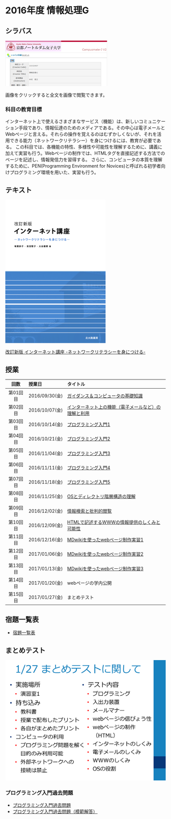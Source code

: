 # 2016年度 情報処理G

## シラバス

[![](2016infoG/syllabus-mini.png)](2016infoG/syllabus.png)

画像をクリックすると全文を画像で閲覧できます。

### 科目の教育目標

インターネット上で使えるさまざまなサービス（機能）は、新しいコミュニケーション手段であり、情報伝達のためのメディアである。その中心は電子メールとWebページと言える。それらの操作を覚えるのはむずかしくないが、それを活用できる能力（ネットワークリテラシー）を身につけるには、教育が必要である。
この科目では、各機能の特性、多様性や可能性を理解するために、講義に加えて実習も行う。Webページの制作では、HTMLタグを直接記述する方法でのページを記述し、情報発信力を習得する。
さらに、コンピュータの本質を理解するために、PEN(Programming Environment for Novices)と呼ばれる初学者向けプログラミング環境を用いた、実習も行う。

## テキスト

![](../files/InfoBook.png)

[改訂新版 インターネット講座 -ネットワークリテラシーを身につける-](http://www.tomo.gr.jp/internet/)

## 授業

| 回数 | 授業日 | タイトル |
|:-:|:--|:--|
|第01回目|2016/09/30(金)|[ガイダンス＆コンピュータの基礎知識](2016infoG/01.md)|
|第02回目|2016/10/07(金)|[インターネット上の機能（電子メールなど）の理解と利用](2016infoG/02.md)|
|第03回目|2016/10/14(金)|[プログラミング入門1](2016infoG/03.md)|
|第04回目|2016/10/21(金)|[プログラミング入門2](2016infoG/04.md)|
|第05回目|2016/11/04(金)|[プログラミング入門3](2016infoG/05.md)|
|第06回目|2016/11/11(金)|[プログラミング入門4](2016infoG/06.md)|
|第07回目|2016/11/18(金)|[プログラミング入門5](2016infoG/07.md)|
|第08回目|2016/11/25(金)|[OSとディレクトリ階層構造の理解](2016infoG/08.md)|
|第09回目|2016/12/02(金)|[情報検索と批判的閲覧](2016infoG/09.md)|
|第10回目|2016/12/09(金)|[HTMLで記述するWWWの情報提供のしくみと可能性](2016infoG/10.md)|
|第11回目|2016/12/16(金)|[MDwikiを使ったwebページ制作実習1](2016infoG/11.md)|
|第12回目|2017/01/06(金)|[MDwikiを使ったwebページ制作実習2](2016infoG/12.md)|
|第13回目|2017/01/13(金)|[MDwikiを使ったwebページ制作実習3](2016infoG/13.md)|
|第14回目|2017/01/20(金)|webページの学内公開|
|第15回目|2017/01/27(金)|まとめテスト|

## 宿題一覧表

- [宿題一覧表](2016infoG/kadaiList.md)

## まとめテスト

![](2016infoG/test.png)

### プログラミング入門過去問題

- [プログラミング入門過去問題](2016infoG/pro-kako.pdf)
- [プログラミング入門過去問題（模範解答）](2016infoG/pro-kako_ans.pdf)